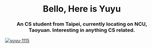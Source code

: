 <h1 align="center">Bello, Here is Yuyu</h1>
<h3 align="center">An CS student from Taipei, currently locating on NCU, Taoyuan. Interesting in anything CS related.</h3>

<p align="left"> <a href="https://github.com/ryo-ma/github-profile-trophy"><img src="https://github-profile-trophy.vercel.app/?username=yuyu-1115" alt="yuyu-1115" /></a> </p>
